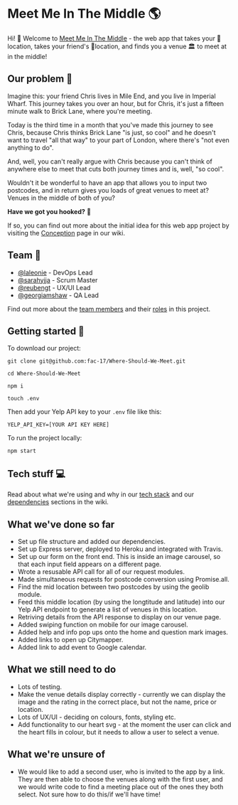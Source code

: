 # Meet Me In The Middle 🌎

Hi! 👋 Welcome to [Meet Me In The Middle](https://meet-me-in-the-middl.herokuapp.com/) - the web app that takes your 📍 location, takes your friend's 📍location, and finds you a venue 🏛️ to meet at in the middle!

## Our problem 🤔

Imagine this: your friend Chris lives in Mile End, and you live in Imperial Wharf. This journey takes you over an hour, but for Chris, it's just a fifteen minute walk to Brick Lane, where you're meeting. 

Today is the third time in a month that you've made this journey to see Chris, because Chris thinks Brick Lane "is just, so cool" and he doesn't want to travel "all that way" to your part of London, where there's "not even anything to do". 

And, well, you can't really argue with Chris because you can't think of anywhere else to meet that cuts both journey times and is, well, "so cool".

Wouldn't it be wonderful to have an app that allows you to input two postcodes, and in return gives you loads of great venues to meet at? Venues in the middle of both of you?

**Have we got you hooked?** 🎣

If so, you can find out more about the initial idea for this web app project by visiting the [Conception](https://github.com/fac-17/Where-Should-We-Meet/wiki/Conception) page in our wiki.

## Team 🤼

- [@laleonie](https://github.com/LaLeonie) - DevOps Lead
- [@sarahyjja](https://github.com/sarahyjja) - Scrum Master
- [@reubengt](https://github.com/reubengt) - UX/UI Lead
- [@georgiamshaw](https://github.com/georgiamshaw) - QA Lead

Find out more about the [team members](https://github.com/fac-17/Where-Should-We-Meet/wiki/Team) and their [roles](https://github.com/fac-17/Where-Should-We-Meet/wiki/Team-Roles) in this project. 

## Getting started 🏁

To download our project:

    git clone git@github.com:fac-17/Where-Should-We-Meet.git
    
    cd Where-Should-We-Meet
    
    npm i
    
    touch .env
    
Then add your Yelp API key to your ```.env``` file like this:

    YELP_API_KEY=[YOUR API KEY HERE]

To run the project locally:

    npm start

## Tech stuff 💻

Read about what we're using and why in our [tech stack](https://github.com/fac-17/Where-Should-We-Meet/wiki/Tech-Stack) and our [dependencies](https://github.com/fac-17/Where-Should-We-Meet/wiki/Dependencies) sections in the wiki.

## What we've done so far

- Set up file structure and added our dependencies.
- Set up Express server, deployed to Heroku and integrated with Travis.
- Set up our form on the front end. This is inside an image carousel, so that each input field appears on a different page.
- Wrote a resusable API call for all of our request modules.
- Made simultaneous requests for postcode conversion using Promise.all.
- Find the mid location between two postcodes by using the geolib module.
- Feed this middle location (by using the longtitude and latitude) into our Yelp API endpoint to generate a list of venues in this location.
- Retriving details from the API response to display on our venue page.
- Added swiping function on mobile for our image carousel.
- Added help and info pop ups onto the home and question mark images.
- Added links to open up Citymapper.
- Added link to add event to Google calendar.

## What we still need to do

- Lots of testing.
- Make the venue details display correctly - currently we can display the image and the rating in the correct place, but not the name, price or location.
- Lots of UX/UI - deciding on colours, fonts, styling etc.
- Add functionality to our heart svg - at the moment the user can click and the heart fills in colour, but it needs to allow a user to select a venue. 

## What we're unsure of

- We would like to add a second user, who is invited to the app by a link. They are then able to choose the venues along with the first user, and we would write code to find a meeting place out of the ones they both select. Not sure how to do this/if we'll have time!


